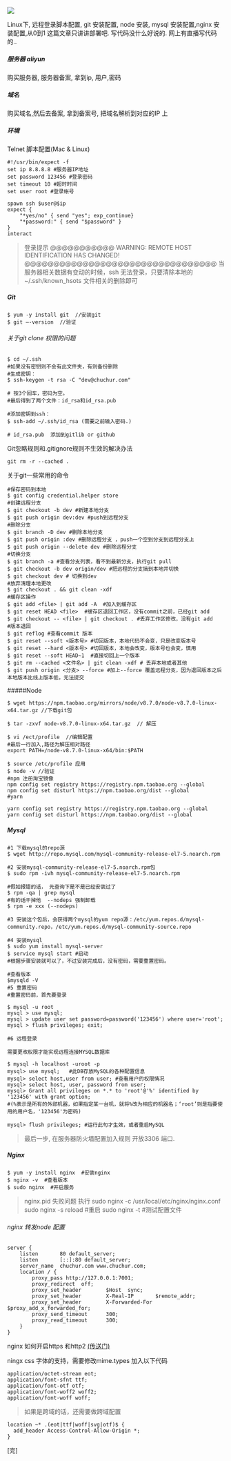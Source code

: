 

![](//chuchur.com/2017-8-6/1506764023749.jpg)

Linux下, 远程登录脚本配置, git 安装配置, node 安装, mysql 安装配置,nginx 安装配置,从0到1
这篇文章只讲讲部署吧. 写代码没什么好说的. 网上有直播写代码的..


##### 服务器 aliyun
购买服务器, 服务器备案, 拿到ip, 用户,密码

##### 域名
购买域名,然后去备案, 拿到备案号, 把域名解析到对应的IP 上

##### 环境
Telnet 脚本配置(Mac & Linux)
```
#!/usr/bin/expect -f
set ip 8.8.8.8 #服务器IP地址
set password 123456 #登录密码
set timeout 10 #超时时间
set user root #登录帐号

spawn ssh $user@$ip
expect {
	"*yes/no" { send "yes"; exp_continue}
	"*password:" { send "$password" }
}
interact
```
>登录提示
@@@@@@@@@@@
WARNING: REMOTE HOST IDENTIFICATION HAS CHANGED! @@@@@@@@@@@@@@@@@@@@@@@@@@@@@@@@@
当服务器相关数据有变动的时候，ssh 无法登录，只要清除本地的~/.ssh/known_hsots 文件相关的删除即可

##### Git
```
$ yum -y install git  //安装git
$ git –-version  //验证
```
###### 关于git clone 权限的问题
```
$ cd ~/.ssh
#如果没有密钥则不会有此文件夹，有则备份删除
#生成密钥：
$ ssh-keygen -t rsa -C "dev@chuchur.com"

# 按3个回车，密码为空。
#最后得到了两个文件：id_rsa和id_rsa.pub

#添加密钥到ssh：
$ ssh-add ~/.ssh/id_rsa (需要之前输入密码.)

# id_rsa.pub  添加到gitlib or github
```
Git忽略规则和.gitignore规则不生效的解决办法
```
git rm -r --cached .
```
关于git一些常用的命令
```
#保存密码到本地
$ git config credential.helper store
#创建远程分支
$ git checkout -b dev #新建本地分支
$ git push origin dev:dev #push到远程分支
#删除分支
$ git branch -D dev #删除本地分支 
$ git push origin :dev #删除远程分支 ，push一个空到分支到远程分支上
$ git push origin --delete dev #删除远程分支
#切换分支
$ git branch -a #查看分支列表，看不到最新分支，执行git pull
$ git checkout -b dev origin/dev #把远程的分支搞到本地并切换
$ git checkout dev # 切换到dev
#放弃清理本地更改
$ git checkout . && git clean -xdf
#缓存区操作
$ git add <file> | git add -A  #加入到缓存区
$ git reset HEAD <file>  #缓存区退回工作区，没有commit之前，已经git add
$ git checkout -- <file> | git checkout . #丢弃工作区修改，没有git add
#版本退回
$ git reflog #查看commit 版本
$ git reset --soft <版本号> #切回版本，本地代码不会变，只是改变版本号
$ git reset --hard <版本号> #切回版本，本地会改变，版本号也会变，慎用
$ git reset --soft HEAD~1  #直接切回上一个版本
$ git rm --cached <文件名> | git clean -xdf # 丢弃本地或者其他
$ git push origin <分支> --force #加上--force 覆盖远程分支，因为退回版本之后本地版本比线上版本低，无法提交
```
#####Node
```
$ wget https://npm.taobao.org/mirrors/node/v8.7.0/node-v8.7.0-linux-x64.tar.gz //下载git包

$ tar -zxvf node-v8.7.0-linux-x64.tar.gz  // 解压

$ vi /ect/profile  //编辑配置
#最后一行加入,路径为解压相对路径
export PATH=/node-v8.7.0-linux-x64/bin:$PATH  

$ source /etc/profile 应用
$ node -v //验证
#npm 注册淘宝镜像
npm config set registry https://registry.npm.taobao.org --global
npm config set disturl https://npm.taobao.org/dist --global
#yarn 

yarn config set registry https://registry.npm.taobao.org --global
yarn config set disturl https://npm.taobao.org/dist --global
```
##### Mysql
```
#1 下载mysql的repo源
$ wget http://repo.mysql.com/mysql-community-release-el7-5.noarch.rpm

#2 安装mysql-community-release-el7-5.noarch.rpm包
$ sudo rpm -ivh mysql-community-release-el7-5.noarch.rpm

#假如报错的话， 先查询下是不是已经安装过了
$ rpm -qa | grep mysql
#有的话干掉他  --nodeps 强制卸载
$ rpm -e xxx (--nodeps) 

#3 安装这个包后，会获得两个mysql的yum repo源：/etc/yum.repos.d/mysql-community.repo，/etc/yum.repos.d/mysql-community-source.repo

#4 安装mysql
$ sudo yum install mysql-server
$ service mysql start #启动
#根据步骤安装就可以了，不过安装完成后，没有密码，需要重置密码。

#查看版本
$mysqld -V 
#5 重置密码
#重置密码前，首先要登录

$ mysql -u root
mysql > use mysql;
mysql > update user set password=password('123456') where user='root';
mysql > flush privileges; exit;

#6 远程登录

需要更改权限才能实现远程连接MYSQL数据库  

$ mysql -h localhost -uroot -p
mysql> use mysql;   #此DB存放MySQL的各种配置信息
mysql> select host,user from user; #查看用户的权限情况
mysql> select host, user, password from user;
mysql> Grant all privileges on *.* to 'root'@'%' identified by '123456' with grant option;
#(%表示是所有的外部机器，如果指定某一台机，就将%改为相应的机器名；‘root’则是指要使用的用户名，'123456'为密码)

mysql> flush privileges; #运行此句才生效，或者重启MySQL
```
>最后一步, 在服务器防火墙配置加入规则 开放3306 端口.

##### Nginx
```
$ yum -y install nginx  #安装nginx
$ nginx -v  #查看版本 
$ sudo nginx  #开启服务
```
>nginx.pid 失败问题
执行
sudo nginx -c /usr/local/etc/nginx/nginx.conf
sudo nginx -s reload #重启
sudo nginx -t #测试配置文件

###### nginx 转发node 配置
```
server {
    listen       80 default_server;
    listen       [::]:80 default_server;
    server_name  chuchur.com www.chuchur.com;
    location / {
        proxy_pass http://127.0.0.1:7001;
        proxy_redirect  off;
        proxy_set_header        $Host  sync;
        proxy_set_header        X-Real-IP       $remote_addr;
        proxy_set_header        X-Forwarded-For $proxy_add_x_forwarded_for;
        proxy_send_timeout      300;
        proxy_read_timeout      300;
    }
}
```
nginx 如何开启https 和http2 [(传送门)](//chuchur.com/article/web-https-http2)

ningx css 字体的支持，需要修改mime.types
加入以下代码
```
application/octet-stream eot;
application/font-sfnt ttf;
application/font-otf otf;
application/font-woff2 woff2;
application/font-woff woff;
```
>如果是跨域的话，还需要做跨域配置
```
location ~* .(eot|ttf|woff|svg|otf)$ {
  add_header Access-Control-Allow-Origin *;
}
```
[完]
